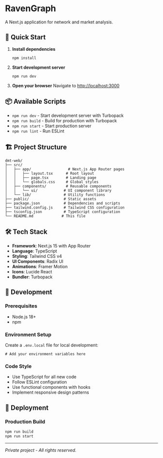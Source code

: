 # RavenGraph

A Next.js application for network and market analysis.

## 🚀 Quick Start

1. **Install dependencies**
   ```bash
   npm install
   ```

2. **Start development server**
   ```bash
   npm run dev
   ```

3. **Open your browser**
   Navigate to [http://localhost:3000](http://localhost:3000)

## 📦 Available Scripts

- `npm run dev` - Start development server with Turbopack
- `npm run build` - Build for production with Turbopack
- `npm run start` - Start production server
- `npm run lint` - Run ESLint

## 🏗️ Project Structure

```
dmt-web/
├── src/
│   ├── app/                 # Next.js App Router pages
│   │   ├── layout.tsx      # Root layout
│   │   ├── page.tsx        # Landing page
│   │   └── globals.css     # Global styles
│   ├── components/         # Reusable components
│   │   └── ui/            # UI component library
│   └── lib/               # Utility functions
├── public/                # Static assets
├── package.json           # Dependencies and scripts
├── tailwind.config.js     # Tailwind CSS configuration
├── tsconfig.json          # TypeScript configuration
└── README.md             # This file
```

## 🛠️ Tech Stack

- **Framework**: Next.js 15 with App Router
- **Language**: TypeScript
- **Styling**: Tailwind CSS v4
- **UI Components**: Radix UI
- **Animations**: Framer Motion
- **Icons**: Lucide React
- **Bundler**: Turbopack

## 🔧 Development

### Prerequisites
- Node.js 18+ 
- npm

### Environment Setup
Create a `.env.local` file for local development:
```env
# Add your environment variables here
```

### Code Style
- Use TypeScript for all new code
- Follow ESLint configuration
- Use functional components with hooks
- Implement responsive design patterns

## 🚀 Deployment

### Production Build
```bash
npm run build
npm run start
```

---

*Private project - All rights reserved.*
